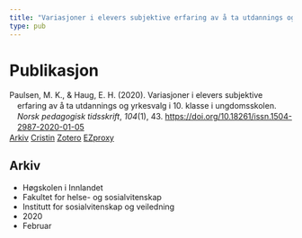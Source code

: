 ```yaml
---
title: "Variasjoner i elevers subjektive erfaring av å ta utdannings og yrkesvalg i 10. klasse i ungdomsskolen"
type: pub
---
```

<h1>Publikasjon</h1>
<article id="csl-bib-container-JQJP98CU" class="csl-bib-container">
  <div class="csl-bib-body" style="line-height: 1.35; padding-left: 1em; text-indent:-1em;">
  <div class="csl-entry">Paulsen, M. K., &amp; Haug, E. H. (2020). Variasjoner i elevers subjektive erfaring av &#xE5; ta utdannings og yrkesvalg i 10. klasse i ungdomsskolen. <i>Norsk pedagogisk tidsskrift</i>, <i>104</i>(1), 43. <a href="https://doi.org/10.18261/issn.1504-2987-2020-01-05">https://doi.org/10.18261/issn.1504-2987-2020-01-05</a></div>
</div>
  <div class="csl-bib-buttons">
    <a href="#taxonomy-article-JQJP98CU" class="csl-bib-button">Arkiv</a>
    <a href="https://app.cristin.no/results/show.jsf?id=1798618" alt="Cristin URL" class="csl-bib-button">Cristin</a>
    <a href="http://zotero.org/groups/5022929/items/JQJP98CU" alt="Zotero URL" class="csl-bib-button">Zotero</a>
    <a href="http://ezproxy.inn.no/login?url=https://doi.org/10.18261/issn.1504-2987-2020-01-05" class="csl-bib-button">EZproxy</a>
  </div>
  <div id="csl-bib-meta-container-JQJP98CU"></div>
</article>
<div id="csl-bib-meta-JQJP98CU" class="csl-bib-meta">
  <article id="taxonomy-article-JQJP98CU" class="taxonomy-article">
    <h1>Arkiv</h1>
    <ul>
      <li>Høgskolen i Innlandet</li>
      <li>Fakultet for helse- og sosialvitenskap</li>
      <li>Institutt for sosialvitenskap og veiledning</li>
      <li>2020</li>
      <li>Februar</li>
    </ul>
  </article>
</div>
